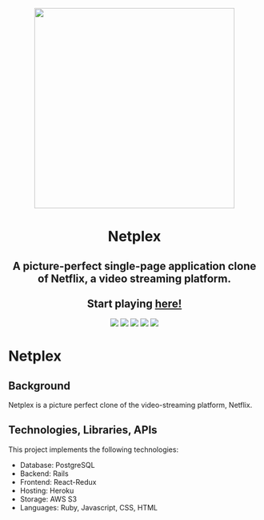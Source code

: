 <p align="center">
    <img src="./assets/images/netplex.gif" height=400>
</p>

<p align="center">
    <h1 align="center">Netplex</h1>    
</p>

<p align="center">
    <h2 align="center">A picture-perfect single-page application clone of Netflix, a video streaming platform.</br></br>
    Start playing <a href="https://hwkcode.github.io/CovidShooter/"><strong>here!</strong></a>
    </h2>   
    
</p>

<p align="center">
    <img src="https://img.shields.io/badge/HTML5-E34F26?style=for-the-badge&logo=html5&logoColor=white" />
    <img src="https://img.shields.io/badge/CSS-239120?&style=for-the-badge&logo=css3&logoColor=white" />
    <img src="https://img.shields.io/badge/JavaScript-F7DF1E?style=for-the-badge&logo=javascript&logoColor=black" />
    <img src="https://img.shields.io/badge/webpack-%238DD6F9.svg?style=for-the-badge&logo=webpack&logoColor=black" />
    <img src="https://img.shields.io/badge/Babel-F9DC3e?style=for-the-badge&logo=babel&logoColor=black" />
</p>

# Netplex

## Background
Netplex is a picture perfect clone of the video-streaming platform, Netflix.  

## Technologies, Libraries, APIs
This project implements the following technologies:
  - Database: PostgreSQL
  - Backend: Rails
  - Frontend: React-Redux
  - Hosting: Heroku
  - Storage: AWS S3
  - Languages: Ruby, Javascript, CSS, HTML

